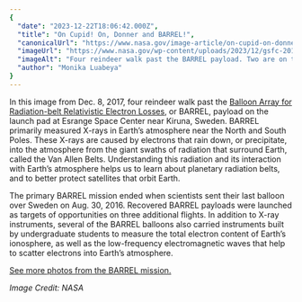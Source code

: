 ```yaml
---
{
  "date": "2023-12-22T18:06:42.000Z",
  "title": "On Cupid! On, Donner and BARREL!",
  "canonicalUrl": "https://www.nasa.gov/image-article/on-cupid-on-donner-and-barrel/",
  "imageUrl": "https://www.nasa.gov/wp-content/uploads/2023/12/gsfc-20171208-archive-e000249orig.jpg",
  "imageAlt": "Four reindeer walk past the BARREL payload. Two are on the left of the payload and two are on the right. The payload looks like a large white box with red square patches on two sides, resting atop a platform with four wheels. The ground is brown with small rocks, and in the background, a forest of green trees spreads over hills in the distance. The sky is overcast.",
  "author": "Monika Luabeya"
}
---
```


In this image from Dec. 8, 2017, four reindeer walk past the [Balloon Array for Radiation-belt Relativistic Electron Losses](https://science.nasa.gov/mission/barrel/), or BARREL, payload on the launch pad at Esrange Space Center near Kiruna, Sweden. BARREL primarily measured X-rays in Earth’s atmosphere near the North and South Poles. These X-rays are caused by electrons that rain down, or precipitate, into the atmosphere from the giant swaths of radiation that surround Earth, called the Van Allen Belts. Understanding this radiation and its interaction with Earth’s atmosphere helps us to learn about planetary radiation belts, and to better protect satellites that orbit Earth.

The primary BARREL mission ended when scientists sent their last balloon over Sweden on Aug. 30, 2016. Recovered BARREL payloads were launched as targets of opportunities on three additional flights. In addition to X-ray instruments, several of the BARREL balloons also carried instruments built by undergraduate students to measure the total electron content of Earth’s ionosphere, as well as the low-frequency electromagnetic waves that help to scatter electrons into Earth’s atmosphere.

[See more photos from the BARREL mission.](https://science.nasa.gov/gallery/barrel/)

_Image Credit: NASA_
